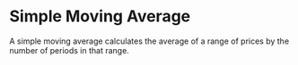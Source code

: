 # Simple Moving Average

A simple moving average calculates the average of a range of prices by the number of periods in that range.
